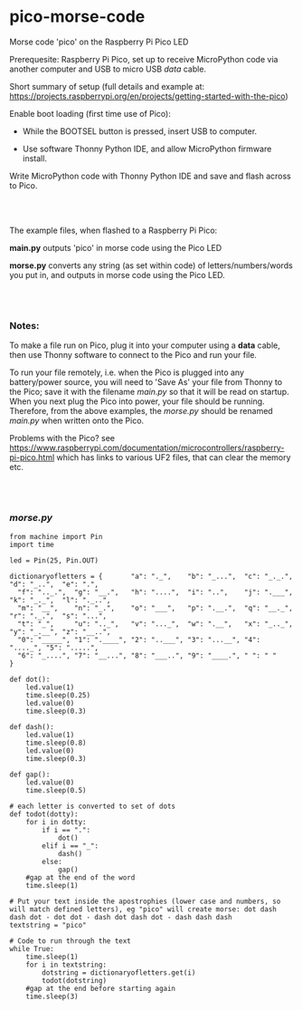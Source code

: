 # pico-morse-code
Morse code 'pico' on the Raspberry Pi Pico LED

Prerequesite:
Raspberry Pi Pico, set up to receive MicroPython code via another computer and USB to micro USB *data* cable.

Short summary of setup (full details and example at: https://projects.raspberrypi.org/en/projects/getting-started-with-the-pico) 


Enable boot loading (first time use of Pico): 

 - While the BOOTSEL button is pressed, insert USB to computer.
 
 - Use software Thonny Python IDE, and allow MicroPython firmware install.
 
Write MicroPython code with Thonny Python IDE and save and flash across to Pico.


<br>
<br>

The example files, when flashed to a Raspberry Pi Pico: 

**main.py**   outputs 'pico' in morse code using the Pico LED

**morse.py**  converts any string (as set within code) of letters/numbers/words you put in, and outputs in morse code using the Pico LED. 


<br>
<br>

### Notes:

To make a file run on Pico, plug it into your computer using a **data** cable, then use Thonny software to connect to the Pico and run your file. 

To run your file remotely, i.e. when the Pico is plugged into any battery/power source, you will need to 'Save As' your file from Thonny to the Pico; save it with the filename *main.py* so that it will be read on startup. When you next plug the Pico into power, your file should be running. Therefore, from the above examples, the *morse.py* should be renamed *main.py* when written onto the Pico. 

Problems with the Pico? see https://www.raspberrypi.com/documentation/microcontrollers/raspberry-pi-pico.html which has links to various UF2 files, that can clear the memory etc.

<br>
<br>

### *morse.py*
```
from machine import Pin
import time

led = Pin(25, Pin.OUT)

dictionaryofletters = {       "a": "._",    "b": "_...",  "c": "_._.",  "d": "_..",  "e": ".",
  "f": ".._.",  "g": "__.",   "h": "....",  "i": "..",    "j": ".___",  "k": "_._",  "l": "._..",
  "m": "__",    "n": "_.",    "o": "___",   "p": ".__.",  "q": "__._",  "r": "._.",  "s": "...",
  "t": "_",     "u": ".._",   "v": "..._",  "w": ".__",   "x": "_.._",  "y": "_.__", "z": "__..",
  "0": "_____", "1": ".____", "2": "..___", "3": "...__", "4": "...._", "5": ".....",
  "6": "_....", "7": "__...", "8": "___..", "9": "____.", " ": " "
}

def dot():
    led.value(1)
    time.sleep(0.25)
    led.value(0)
    time.sleep(0.3)
    
def dash():    
    led.value(1)
    time.sleep(0.8)
    led.value(0)
    time.sleep(0.3)
    
def gap():    
    led.value(0)
    time.sleep(0.5)
    
# each letter is converted to set of dots
def todot(dotty): 
    for i in dotty:
        if i == ".":
            dot()
        elif i == "_":
            dash()
        else:
            gap()
    #gap at the end of the word
    time.sleep(1)

# Put your text inside the apostrophies (lower case and numbers, so will match defined letters), eg "pico" will create morse: dot dash dash dot - dot dot - dash dot dash dot - dash dash dash 
textstring = "pico"

# Code to run through the text
while True:
    time.sleep(1)
    for i in textstring:
        dotstring = dictionaryofletters.get(i)
        todot(dotstring)
    #gap at the end before starting again
    time.sleep(3)        
```


